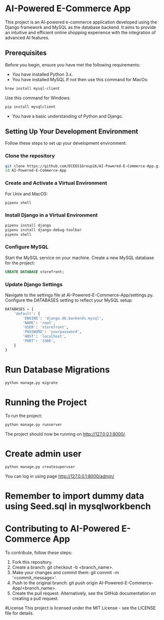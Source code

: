 # AI-Powered E-Commerce App

This project is an AI-powered e-commerce application developed using the Django framework and MySQL as the database backend. It aims to provide an intuitive and efficient online shopping experience with the integration of advanced AI features.

## Prerequisites

Before you begin, ensure you have met the following requirements:
* You have installed Python 3.x.
* You have installed MySQL.If not then use this command for MacOs:
```bash
brew install mysql-client
```
Use this command for Windows:
```bash
pip install mysqlclient
```
* You have a basic understanding of Python and Django.

## Setting Up Your Development Environment

Follow these steps to set up your development environment:

### Clone the repository

```bash
git clone https://github.com/ECE651Group16/AI-Powered-E-Commerce-App.git
cd AI-Powered-E-Commerce-App
```
### Create and Activate a Virtual Environment
For Unix and MacOS:
```bash
pipenv shell
```
### Install Django in a Virtual Environment
```bash
pipenv install django
pipenv install django-debug-toolbar
pipenv shell
```
### Configure MySQL
Start the MySQL service on your machine.
Create a new MySQL database for the project:
```sql
CREATE DATABASE storefront;
```
### Update Django Settings
Navigate to the settings file at AI-Powered-E-Commerce-App/settings.py.
Configure the DATABASES setting to reflect your MySQL setup:
```python
DATABASES = {
    'default': {
        'ENGINE': 'django.db.backends.mysql',
        'NAME': 'root',
        'USER': 'storefront',
        'PASSWORD': 'yourpassword',
        'HOST': 'localhost',
        'PORT': '3306',
    }
}
```
# Run Database Migrations
```bash
python manage.py migrate
```
# Running the Project
To run the project:
```bash
python manage.py runserver
```
The project should now be running on http://127.0.0.1:8000/.
# Create admin user
```python
python manage.py createsuperuser
```
You can log in using page http://127.0.0.1:8000/admin/

# Remember to import dummy data using Seed.sql in mysqlworkbench

# Contributing to AI-Powered E-Commerce App
To contribute, follow these steps:

1. Fork this repository.
2. Create a branch: git checkout -b <branch_name>.
3. Make your changes and commit them: git commit -m '<commit_message>'.
4. Push to the original branch: git push origin AI-Powered-E-Commerce-App/<branch_name>.
5. Create the pull request.
Alternatively, see the GitHub documentation on creating a pull request.

#License
This project is licensed under the MIT License - see the LICENSE file for details.
